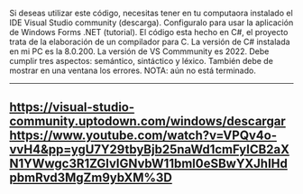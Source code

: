 Si deseas utilizar este código, necesitas tener en tu computaora instalado el IDE Visual Studio community (descarga).
Configuralo para usar la aplicación de Windows Forms .NET (tutorial).
El código esta hecho en C#, el proyecto trata de la elaboración de un compilador para C.
La versión de C# instalada en mi PC es la 8.0.200.
La versión de VS Commmunity es 2022.
Debe cumplir tres aspectos: semántico, sintáctico y léxico.
También debe de mostrar en una ventana los errores.
NOTA: aún no está terminado.

-------------------------------------------------------------------------------------------------------------------------------------
https://visual-studio-community.uptodown.com/windows/descargar
https://www.youtube.com/watch?v=VPQv4o-vvH4&pp=ygU7Y29tbyBjb25naWd1cmFyICB2aXN1YWwgc3R1ZGlvIGNvbW11bml0eSBwYXJhIHdpbmRvd3MgZm9ybXM%3D
-------------------------------------------------------------------------------------------------------------------------------------
